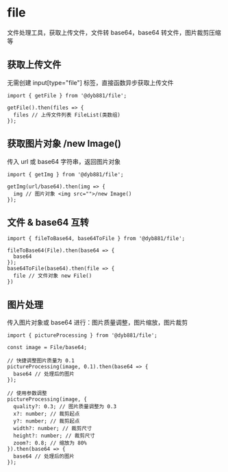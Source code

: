 # file

文件处理工具，获取上传文件，文件转 base64，base64 转文件，图片裁剪压缩等

## 获取上传文件

无需创建 input[type="file"] 标签，直接函数异步获取上传文件

```
import { getFile } from '@dyb881/file';

getFile().then(files => {
  files // 上传文件列表 FileList(类数组)
});
```

## 获取图片对象 <img src="">/new Image()

传入 url 或 base64 字符串，返回图片对象

```
import { getImg } from '@dyb881/file';

getImg(url/base64).then(img => {
  img // 图片对象 <img src="">/new Image()
});
```

## 文件 & base64 互转

```
import { fileToBase64, base64ToFile } from '@dyb881/file';

fileToBase64(File).then(base64 => {
  base64
});
base64ToFile(base64).then(file => {
  file // 文件对象 new File()
})
```

## 图片处理

传入图片对象或 base64 进行：图片质量调整，图片缩放，图片裁剪

```
import { pictureProcessing } from '@dyb881/file';

const image = File/base64;

// 快捷调整图片质量为 0.1
pictureProcessing(image, 0.1).then(base64 => {
  base64 // 处理后的图片
});

// 使用参数调整
pictureProcessing(image, {
  quality?: 0.3; // 图片质量调整为 0.3
  x?: number; // 裁剪起点
  y?: number; // 裁剪起点
  width?: number; // 裁剪尺寸
  height?: number; // 裁剪尺寸
  zoom?: 0.8; // 缩放为 80%
}).then(base64 => {
  base64 // 处理后的图片
});
```
